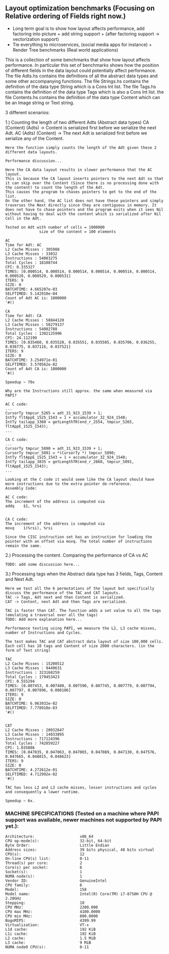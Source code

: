 ## Layout optimization benchmarks (Focusing on Relative ordering of Fields right now.)
* Long term goal is to show how layout affects performance, add factoring into picture + add string support + (after factoring support -> vectorization support)
* Tie everything to microservices, (social media apps for instance) + Render Tree benchmarks (Real world applications)

This is a collection of some benchmarks that show how layout affects performance.
In particular this set of benchmarks shows how the position of different fields in the data layout could potentially affect performance. 
The file Adts.hs contains the definitions of all the abstract data types and some other accompanying functions.
The file Strings.hs contains the definition of the data type String which is a Cons Int list. 
The file Tags.hs contains the definition of the data type Tags which is also a Cons Int list. 
the file Contents.hs contains the definition of the data type Content which can be an Image string or Text string. 

3 different scenarios: 

1.) Counting the length of two different Adts (Abstract data types) 
    CA (Content) (Adts) -> Content is serialized first before we serialize the next Adt. 
    AC (Adts) (Content) -> The next Adt is serialized first before we serialize any of the Content. 
    
    Here the function simply counts the length of the Adt given these 2 different data layouts. 
    
    Performance discussion... 
    
    Here the CA data layout results in slower performance that the AC layout. 
    This is because the CA layout inserts pointers to the next Adt so that it can skip over the Content (Since there is no processing done with the content) to count the length of the Adt.
    This causes the program to chases pointers to get to the end of the list. 
    On the other hand, the AC list does not have these pointers and simply traverses the Next directly since they are contiguous in memory. It does not have to chase pointers and the program exits when it sees Nil without having to deal with the content which is serialized after Nil Cell in the Adt. 
    
    Tested on Adt with number of cells = 1000000
                   size of the content = 100 elements
   
    AC
    Time for Adt: AC
    L2 Cache Misses : 305988
    L3 Cache Misses : 33032
    Instructions : 54003275
    Total Cycles : 18108744
    CPI: 0.335327
    TIMES: [0.000514, 0.000514, 0.000514, 0.000514, 0.000514, 0.000514, 0.000520, 0.000529, 0.000531]
    ITERS: 9
    SIZE: 0
    BATCHTIME: 4.665207e-03
    SELFTIMED: 5.142910e-04
    Count of Adt AC is: 1000000
    '#()
  
    CA
    Time for Adt: CA
    L2 Cache Misses : 58844120
    L3 Cache Misses : 58279137
    Instructions : 54002788
    Total Cycles : 1302125996
    CPI: 24.112199
    TIMES: [0.035460, 0.035528, 0.035551, 0.035585, 0.035706, 0.036255, 0.036775, 0.037116, 0.037521]
    ITERS: 9
    SIZE: 0
    BATCHTIME: 3.254971e-01
    SELFTIMED: 3.570562e-02
    Count of Adt CA is: 1000000
    '#()

    Speedup ~ 70x
    
    Why are the Instructions still approx. the same when measured via PAPI?
    
    AC C code:
    ...
    CursorTy tmpcur_5265 = adt_31_923_1539 + 1;
    IntTy fltAppE_1525_1543 = 1 + accumulator_32_924_1540;
    IntTy tailapp_3360 = getLengthTR(end_r_2554, tmpcur_5265, fltAppE_1525_1543);
    ...
    
    CA C code:
    ...
    CursorTy tmpcur_5890 = adt_31_923_1539 + 1;
    CursorTy tmpcur_5891 = *(CursorTy *) tmpcur_5890;
    IntTy fltAppE_1525_1543 = 1 + accumulator_32_924_1540;
    IntTy tailapp_3835 = getLengthTR(end_r_2860, tmpcur_5891, fltAppE_1525_1543);
    ...
    
    Looking at the C code it would seem like the CA layout should have more instructions due to the extra pointer de-reference.
    Assembly Code: 
    
    AC C code: 
    The increment of the address is computed via 
    addq	$1, %rsi
    
    
    CA C code: 
    The increment of the address is computed via
    movq	1(%rsi), %rsi
    
    Since the CISC instruction set has an instruction for loading the pointer with an offset via movq. The total number of instructions remain the same. 
    
    
    
2.) Processing the content. Comparing the performance of CA vs AC

    TODO: add some discussion here... 


3.) Processing tags when the Abstract data type has 3 fields, Tags, Content and Next Adt. 

    Here we test all the 6 permutations of the layout but specifically discuss the performance of the TAC and CAT layouts. 
    TAC -> Tags, Adt next and then Content is serialized. 
    CAT -> Content, next Adt and then Tags are serialized. 
    
    TAC is faster than CAT. The function adds a set value to all the tags (emulating a traversal over all the tags)
    TODO: Add more explanation here...
    
    Performance testing using PAPI, we measure the L2, L3 cache misses, number of Instructions and Cycles. 
    
    The test makes TAC and CAT abstract data layout of size 100,000 cells. 
    Each cell has 10 tags and Content of size 2000 characters. (in the form of Text string)   
    
    TAC
    L2 Cache Misses : 15208512
    L3 Cache Misses : 9449631
    Instructions : 323168259
    Total Cycles : 179453423
    CPI: 0.555294
    TIMES: [0.007453, 0.007480, 0.007590, 0.007745, 0.007779, 0.007794, 0.007797, 0.007896, 0.008106]
    ITERS: 9
    SIZE: 0
    BATCHTIME: 6.963932e-02
    SELFTIMED: 7.778918e-03
    '#()
    
    
    CAT
    L2 Cache Misses : 20032647
    L3 Cache Misses : 14033895
    Instructions : 717124396
    Total Cycles : 742859227
    CPI: 1.035886
    TIMES: [0.047035, 0.047063, 0.047065, 0.047089, 0.047130, 0.047576, 0.047665, 0.048015, 0.048623]
    ITERS: 9
    SIZE: 0
    BATCHTIME: 4.272612e-01
    SELFTIMED: 4.712992e-02
    '#()
    
    TAC has less L2 and L3 cache misses, lesser instructions and cycles and consequently a lower runtime. 

    Speedup ~ 6x.

   ### MACHINE SPECIFICATIONS (Tested on a machine where PAPI support was available, newer machines not supported by PAPI yet.):
   ``` 
   Architecture:                    x86_64
   CPU op-mode(s):                  32-bit, 64-bit
   Byte Order:                      Little Endian
   Address sizes:                   39 bits physical, 48 bits virtual
   CPU(s):                          12
   On-line CPU(s) list:             0-11
   Thread(s) per core:              2
   Core(s) per socket:              6
   Socket(s):                       1
   NUMA node(s):                    1
   Vendor ID:                       GenuineIntel
   CPU family:                      6
   Model:                           158
   Model name:                      Intel(R) Core(TM) i7-8750H CPU @ 2.20GHz
   Stepping:                        10
   CPU MHz:                         2200.000
   CPU max MHz:                     4100.0000
   CPU min MHz:                     800.0000
   BogoMIPS:                        4399.99
   Virtualization:                  VT-x
   L1d cache:                       192 KiB
   L1i cache:                       192 KiB
   L2 cache:                        1.5 MiB
   L3 cache:                        9 MiB
   NUMA node0 CPU(s):               0-11
   ``` 

